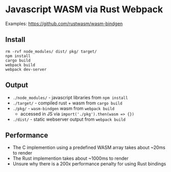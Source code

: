 # Javascript WASM via Rust Webpack

Examples: https://github.com/rustwasm/wasm-bindgen

## Install
```
rm -rvf node_modules/ dist/ pkg/ target/
npm install
cargo build
webpack build
webpack dev-server
```

## Output

- `./node_modules/` - javascript libraries from `npm install`
- `./target/` - compiled rust + wasm from `cargo build`
- `./pkg/` - `wasm-bindgen` wasm from `webpack build` 
  - accessed in JS via `import('./pkg').then(wasm => {})` 
- `./dist/` - static webserver output from `webpack build` 


## Performance

- The C implemention using a predefined WASM array takes about ~20ms to render
- The Rust implemention takes about ~1000ms to render
- Unsure why there is a 200x performance penalty for using Rust bindings 

